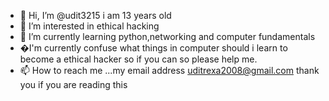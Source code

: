 - 👋 Hi, I’m @udit3215 i am 13 years old
- 👀 I’m interested in ethical hacking
- 🌱 I’m currently learning python,networking and computer fundamentals
- �I'm currently confuse what things in computer should i learn to become a ethical hacker so if you can so please help me.
- 📫 How to reach me ...my email address uditrexa2008@gmail.com
thank you if you are reading this 



